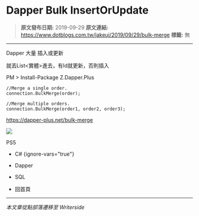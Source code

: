 # Dapper Bulk InsertOrUpdate

> **原文發布日期:** 2019-09-29
> **原文連結:** https://www.dotblogs.com.tw/jakeuj/2019/09/29/bulk-merge
> **標籤:** 無

---

Dapper 大量 插入或更新

就丟List<實體>進去，有Id就更新，否則插入

PM > Install-Package Z.Dapper.Plus

```
//Merge a single order.
connection.BulkMerge(order);

//Merge multiple orders.
connection.BulkMerge(order1, order2, order3);
```

<https://dapper-plus.net/bulk-merge>

![](https://card.psnprofiles.com/1/jakeuj.png)

PS5

* C#
{ignore-vars="true"}
* Dapper
* SQL

* 回首頁

---

*本文章從點部落遷移至 Writerside*
